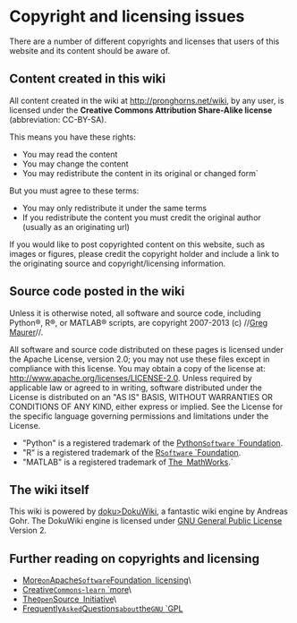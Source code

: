 # Copyright and licensing issues

There are a number of different copyrights and licenses that users of
this website and its content should be aware of.

## Content created in this wiki

All content created in the wiki at <http://pronghorns.net/wiki>, by any
user, is licensed under the **Creative Commons Attribution Share-Alike
license** (abbreviation: CC-BY-SA).

This means you have these rights:

- You may read the content
- You may change the content
- You may redistribute the content in its original or changed form`

But you must agree to these terms:

- You may only redistribute it under the same terms
- If you redistribute the content you must credit the original author (usually as an originating url)

If you would like to post copyrighted content on this website, such as
images or figures, please credit the copyright holder and include a link
to the originating source and copyright/licensing information.

## Source code posted in the wiki

Unless it is otherwise noted, all software and source code, including
Python®, R®, or MATLAB® scripts, are copyright 2007-2013 (c) //[Greg
Maurer](greg@pronghorns.net)//.

All software and source code distributed on these pages is licensed
under the Apache License, version 2.0; you may not use these files
except in compliance with this license. You may obtain a copy of the
license at: <http://www.apache.org/licenses/LICENSE-2.0>. Unless
required by applicable law or agreed to in writing, software distributed
under the License is distributed on an "AS IS" BASIS, WITHOUT WARRANTIES
OR CONDITIONS OF ANY KIND, either express or implied. See the License
for the specific language governing permissions and limitations under
the License.

* "Python" is a registered trademark of the [Python`Software`
`Foundation](http://www.python.org).
* "R" is a registered trademark of the [R`Software`
`Foundation](http://www.r-project.org/).
* "MATLAB" is a registered trademark of [The`
`MathWorks](http://www.mathworks.com).`

## The wiki itself

This wiki is powered by [doku>DokuWiki](doku>DokuWiki), a
fantastic wiki engine by Andreas Gohr. The DokuWiki engine is licensed
under [GNU General Public
License](http://www.gnu.org/licenses/gpl.html) Version 2.

## Further reading on copyrights and licensing

* [More`on`Apache`Software`Foundation`
`licensing](http://www.apache.org/licenses/)\
* [Creative`Commons`-`learn`
`more](http://creativecommons.org/learn/)\
* [The`Open`Source`
`Initiative](http://opensource.org)\
* [Frequently`Asked`Questions`about`the`GNU`
`GPL](http://www.fsf.org/licenses/gpl-faq.html)
